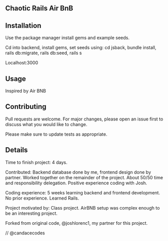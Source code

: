 ## Chaotic Rails Air BnB

## Installation

Use the package manager install gems and example seeds.

Cd into backend, install gems, set seeds using: cd jsback, bundle install, rails db:migrate, rails db:seed, rails s 

Localhost:3000

## Usage 
Inspired by Air BNB 

## Contributing


Pull requests are welcome. For major changes, please open an issue first to discuss what you would like to change.

Please make sure to update tests as appropriate.


## Details 

Time to finish project: 4 days. 

Contributed: Backend database done by me, frontend design done by partner. Worked together on the remainder of the project. About 50/50 time and responsibility delegation. Positive experience coding with Josh.

Coding experience: 5 weeks learning backend and frontend development. No prior experience. Learned Rails. 

Project motivated by: Class project. AirBNB setup was complex enough to be an interesting project. 


Forked from original code, @joshlorenc1, my partner for this project. 

// @candacecodes 
